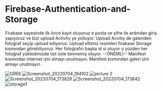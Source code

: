 # Firebase-Authentication-and-Storage
Firabase sayesinde ilk önce kayıt oluyoruz e posta ve şifre ile ardından giriş yapıyoruz ve bizi upload Activity ye  yolluyor. Upload Acvitiy de galeriden fotoğraf seçip upload ediyoruz. Upload ettimiz resimleri firabase Storage kısmından görebiliyoruz. Her fotoğrafın başka id si oluyor o yüzden her fotoğraf yükledimizde üst üste binmemiş oluyor.
--ÖNEMLİ--
Manifest kısmından internet izni almayı unutmayın.
Manifest kısmından galeri izni almayı unutmayın .

![GİRİS](https://user-images.githubusercontent.com/101355515/177194574-395bd7cb-a91b-413c-91ce-afd8212e3807.png)
![Screenshot_20220704_194102](https://user-images.githubusercontent.com/101355515/177194588-d49e51fe-2fbe-4ab1-b26f-c10ba50c9a4b.png)
![picture 2](https://user-images.githubusercontent.com/101355515/177194592-84d138be-e4f0-4759-a8c7-c5b974cf2d5f.png)
![Screenshot_20220704_173829](https://user-images.githubusercontent.com/101355515/177194597-b4db1994-e758-492f-9cc5-5198e537a1a7.png)
![Screenshot_20220704_173842](https://user-images.githubusercontent.com/101355515/177194602-4beec8e1-2d19-46ed-b50c-7498c6602ee3.png)
![storage1](https://user-images.githubusercontent.com/101355515/177196598-ed0de8c0-37ce-484f-9e66-8fdf69d8f185.png)

